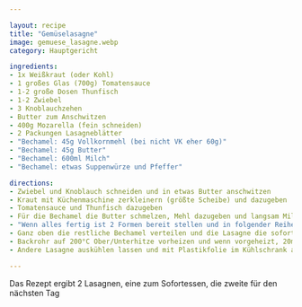 ```yaml
---

layout: recipe
title: "Gemüselasagne"
image: gemuese_lasagne.webp
category: Hauptgericht

ingredients:
- 1x Weißkraut (oder Kohl)
- 1 großes Glas (700g) Tomatensauce
- 1-2 große Dosen Thunfisch
- 1-2 Zwiebel
- 3 Knoblauchzehen
- Butter zum Anschwitzen
- 400g Mozarella (fein schneiden)
- 2 Packungen Lasagneblätter
- "Bechamel: 45g Vollkornmehl (bei nicht VK eher 60g)"
- "Bechamel: 45g Butter"
- "Bechamel: 600ml Milch"
- "Bechamel: etwas Suppenwürze und Pfeffer"

directions:
- Zwiebel und Knoblauch schneiden und in etwas Butter anschwitzen
- Kraut mit Küchenmaschine zerkleinern (größte Scheibe) und dazugeben
- Tomatensauce und Thunfisch dazugeben
- Für die Bechamel die Butter schmelzen, Mehl dazugeben und langsam Milch dazugießen während ständig umgerührt wird
- "Wenn alles fertig ist 2 Formen bereit stellen und in folgender Reihenfolge schlichten: unten Bechamel, Lasagneblätter, Tomatensauce, Mozarella, Lasagneblätter, Bechamel, Tomatensauce, ..."
- Ganz oben die restliche Bechamel verteilen und die Lasagne die sofort gegessen wird mit Alufolie bedecken (spiegelnde Seite nach oben)
- Backrohr auf 200°C Ober/Unterhitze vorheizen und wenn vorgeheizt, 20min mit Alufolie ins Backrohr, dann Folie entfernen und nochmal 10min stellen
- Andere Lasagne auskühlen lassen und mit Plastikfolie im Kühlschrank aufheben. Am Folgetag kann diese ohne Alufolie gleich für 30min ins Backrohr gegeben werden (weil sie oben flüssiger ist)

---
```


Das Rezept ergibt 2 Lasagnen, eine zum Sofortessen, die zweite für den nächsten Tag
